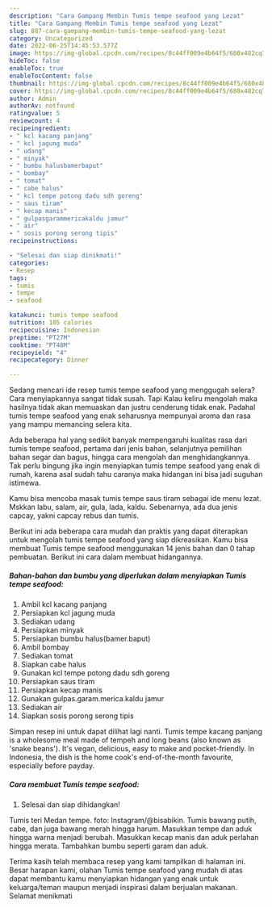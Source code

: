 ```yaml
---
description: "Cara Gampang Membin Tumis tempe seafood yang Lezat"
title: "Cara Gampang Membin Tumis tempe seafood yang Lezat"
slug: 887-cara-gampang-membin-tumis-tempe-seafood-yang-lezat
category: Uncategorized
date: 2022-06-25T14:45:53.577Z
image: https://img-global.cpcdn.com/recipes/8c44ff009e4b64f5/680x482cq70/tumis-tempe-seafood-foto-resep-utama.jpg
hideToc: false
enableToc: true
enableTocContent: false
thumbnail: https://img-global.cpcdn.com/recipes/8c44ff009e4b64f5/680x482cq70/tumis-tempe-seafood-foto-resep-utama.jpg
cover: https://img-global.cpcdn.com/recipes/8c44ff009e4b64f5/680x482cq70/tumis-tempe-seafood-foto-resep-utama.jpg
author: Admin
authorAv: notfound
ratingvalue: 5
reviewcount: 4
recipeingredient:
- " kcl kacang panjang"
- " kcl jagung muda"
- " udang"
- " minyak"
- " bumbu halusbamerbaput"
- " bombay"
- " tomat"
- " cabe halus"
- " kcl tempe potong dadu sdh goreng"
- " saus tiram"
- " kecap manis"
- " gulpasgarammericakaldu jamur"
- " air"
- " sosis porong serong tipis"
recipeinstructions:

- "Selesai dan siap dinikmati!"
categories:
- Resep
tags:
- tumis
- tempe
- seafood

katakunci: tumis tempe seafood 
nutrition: 105 calories
recipecuisine: Indonesian
preptime: "PT27M"
cooktime: "PT48M"
recipeyield: "4"
recipecategory: Dinner

---
```



Sedang mencari ide resep tumis tempe seafood yang menggugah selera? Cara menyiapkannya sangat tidak susah. Tapi Kalau keliru mengolah maka hasilnya tidak akan memuaskan dan justru cenderung tidak enak. Padahal tumis tempe seafood yang enak seharusnya mempunyai aroma dan rasa yang mampu memancing selera kita.


Ada beberapa hal yang sedikit banyak mempengaruhi kualitas rasa dari tumis tempe seafood, pertama dari jenis bahan, selanjutnya pemilihan bahan segar dan bagus, hingga cara mengolah dan menghidangkannya. Tak perlu bingung jika ingin menyiapkan tumis tempe seafood yang enak di rumah, karena asal sudah tahu caranya maka hidangan ini bisa jadi suguhan istimewa.

Kamu bisa mencoba masak tumis tempe saus tiram sebagai ide menu lezat. Mskkan labu, salam, air, gula, lada, kaldu. Sebenarnya, ada dua jenis capcay, yakni capcay rebus dan tumis.


Berikut ini ada beberapa cara mudah dan praktis yang dapat diterapkan untuk mengolah tumis tempe seafood yang siap dikreasikan. Kamu bisa membuat Tumis tempe seafood menggunakan 14 jenis bahan dan 0 tahap pembuatan. Berikut ini cara dalam membuat hidangannya.

<!--inarticleads1-->

##### Bahan-bahan dan bumbu yang diperlukan dalam menyiapkan Tumis tempe seafood:

1. Ambil  kcl kacang panjang
1. Persiapkan  kcl jagung muda
1. Sediakan  udang
1. Persiapkan  minyak
1. Persiapkan  bumbu halus(bamer.baput)
1. Ambil  bombay
1. Sediakan  tomat
1. Siapkan  cabe halus
1. Gunakan  kcl tempe potong dadu sdh goreng
1. Persiapkan  saus tiram
1. Persiapkan  kecap manis
1. Gunakan  gulpas.garam.merica.kaldu jamur
1. Sediakan  air
1. Siapkan  sosis porong serong tipis


Simpan resep ini untuk dapat dilihat lagi nanti. Tumis tempe kacang panjang is a wholesome meal made of tempeh and long beans (also known as &#39;snake beans&#39;). It&#39;s vegan, delicious, easy to make and pocket-friendly. In Indonesia, the dish is the home cook&#39;s end-of-the-month favourite, especially before payday. 

<!--inarticleads2-->

##### Cara membuat Tumis tempe seafood:


1. Selesai dan siap dihidangkan!

Tumis teri Medan tempe. foto: Instagram/@bisabikin. Tumis bawang putih, cabe, dan juga bawang merah hingga harum. Masukkan tempe dan aduk hingga warna menjadi berubah. Masukkan kecap manis dan aduk perlahan hingga merata. Tambahkan bumbu seperti garam dan aduk. 

Terima kasih telah membaca resep yang kami tampilkan di halaman ini. Besar harapan kami, olahan Tumis tempe seafood yang mudah di atas dapat membantu kamu menyiapkan hidangan yang enak untuk keluarga/teman maupun menjadi inspirasi dalam berjualan makanan. Selamat menikmati

